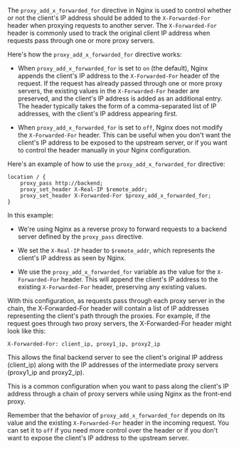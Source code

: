 The `proxy_add_x_forwarded_for` directive in Nginx is used to control whether or not the client's IP address should be added to the `X-Forwarded-For` header when proxying requests to another server. The `X-Forwarded-For` header is commonly used to track the original client IP address when requests pass through one or more proxy servers.

Here's how the `proxy_add_x_forwarded_for` directive works:

- When `proxy_add_x_forwarded_for` is set to `on` (the default), Nginx appends the client's IP address to the `X-Forwarded-For` header of the request. If the request has already passed through one or more proxy servers, the existing values in the `X-Forwarded-For` header are preserved, and the client's IP address is added as an additional entry. The header typically takes the form of a comma-separated list of IP addresses, with the client's IP address appearing first.

- When `proxy_add_x_forwarded_for` is set to `off`, Nginx does not modify the `X-Forwarded-For` header. This can be useful when you don't want the client's IP address to be exposed to the upstream server, or if you want to control the header manually in your Nginx configuration.

Here's an example of how to use the `proxy_add_x_forwarded_for` directive:

```nginx
location / {
    proxy_pass http://backend;
    proxy_set_header X-Real-IP $remote_addr;
    proxy_set_header X-Forwarded-For $proxy_add_x_forwarded_for;
}
```

In this example:

- We're using Nginx as a reverse proxy to forward requests to a backend server defined by the `proxy_pass` directive.

- We set the `X-Real-IP` header to `$remote_addr`, which represents the client's IP address as seen by Nginx.

- We use the `proxy_add_x_forwarded_for` variable as the value for the `X-Forwarded-For` header. This will append the client's IP address to the existing `X-Forwarded-For` header, preserving any existing values.

With this configuration, as requests pass through each proxy server in the chain, the X-Forwarded-For header will contain a list of IP addresses representing the client's path through the proxies. For example, if the request goes through two proxy servers, the X-Forwarded-For header might look like this:

```X-Forwarded-For: client_ip, proxy1_ip, proxy2_ip```

This allows the final backend server to see the client's original IP address (client_ip) along with the IP addresses of the intermediate proxy servers (proxy1_ip and proxy2_ip).

This is a common configuration when you want to pass along the client's IP address through a chain of proxy servers while using Nginx as the front-end proxy.

Remember that the behavior of `proxy_add_x_forwarded_for` depends on its value and the existing `X-Forwarded-For` header in the incoming request. You can set it to `off` if you need more control over the header or if you don't want to expose the client's IP address to the upstream server.
